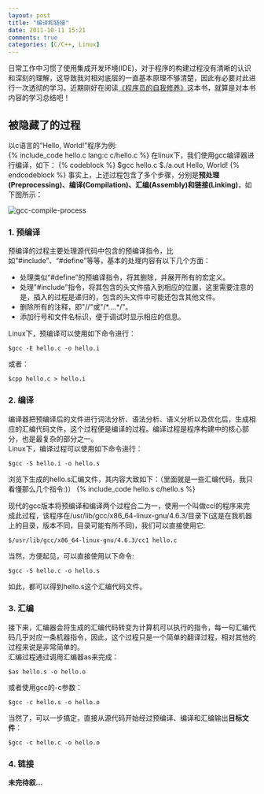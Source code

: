 ```yaml
---
layout: post
title: "编译和链接"
date: 2011-10-11 15:21
comments: true
categories: [C/C++, Linux]
---
```


日常工作中习惯了使用集成开发环境(IDE)，对于程序的构建过程没有清晰的认识和深刻的理解，这导致我对相对底层的一直基本原理不够清楚，因此有必要对此进行一次透彻的学习。近期刚好在阅读[《程序员的自我修养》][1]这本书，就算是对本书内容的学习总结吧！
<!-- more -->

被隐藏了的过程
----------------

以c语言的“Hello, World!”程序为例:  
{% include_code hello.c lang:c c/hello.c %}
在linux下，我们使用gcc编译器进行编译，如下：
{% codeblock %}
$gcc hello.c
$./a.out
Hello, World!
{% endcodeblock %}
事实上，上述过程包含了多个步骤，分别是**预处理(Preprocessing)、编译(Compilation)、汇编(Assembly)**和**链接(Linking)**，如下图所示：

![gcc-compile-process]

### 1. 预编译
预编译的过程主要处理源代码中包含的预编译指令，比如“#include”、“#define”等等，基本的处理内容有以下几个方面：

   * 处理类似“#define”的预编译指令，将其删除，并展开所有的宏定义。 
   * 处理"#include"指令，将其包含的头文件插入到相应的位置，这里需要注意的是，插入的过程是递归的，包含的头文件中可能还包含其他文件。 
   * 删除所有的注释，即"//"或"/\*....\*/"。 
   * 添加行号和文件名标识，便于调试时显示相应的信息。 

Linux下，预编译可以使用如下命令进行：
```
$gcc -E hello.c -o hello.i
```
或者：
```
$cpp hello.c > hello.i
```
### 2. 编译
编译器把预编译后的文件进行词法分析、语法分析、语义分析以及优化后，生成相应的汇编代码文件，这个过程便是编译的过程。编译过程是程序构建中的核心部分，也是最复杂的部分之一。  
Linux下，编译过程可以使用如下命令进行：
```
$gcc -S hello.i -o hello.s
```
浏览下生成的hello.s汇编文件，其内容大致如下：（里面就是一些汇编代码，我只看懂那么几个指令:)）
{% include_code hello.s c/hello.s %}

现代的gcc版本将预编译和编译两个过程合二为一，使用一个叫做ccl的程序来完成此过程，该程序在/usr/lib/gcc/x86_64-linux-gnu/4.6.3/目录下(这是在我机器上的目录，版本不同，目录可能有所不同)，我们可以直接使用它:   
```
$/usr/lib/gcc/x86_64-linux-gnu/4.6.3/cc1 hello.c
```
当然，方便起见，可以直接使用以下命令:
```
$gcc -S hello.c -o hello.s
```
如此，都可以得到hello.s这个汇编代码文件。

### 3. 汇编
接下来，汇编器会将生成的汇编代码转变为计算机可以执行的指令，每一句汇编代码几乎对应一条机器指令，因此，这个过程只是一个简单的翻译过程，相对其他的过程来说是非常简单的。  
汇编过程通过调用汇编器as来完成：
```
$as hello.s -o hello.o
```
或者使用gcc的-c参数：
```
$gcc -c hello.s -o hello.o
```
当然了，可以一步搞定，直接从源代码开始经过预编译、编译和汇编输出**目标文件**：
```
$gcc -c hello.c -o hello.o
```
### 4. 链接
**未完待叙...**


[1]: http://book.360buy.com/10067200.html
[gcc-compile-process]: /images/blog/cmpsys/gcc-compile-process.png (GCC 编译过程)
